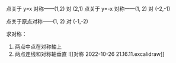 点关于 y=x 对称——(1,2) 对 (2,1)
点关于 y=-x 对称——(1, 2) 对 (-2,-1)

点关于原点对称——(1, 2) 对 (-1,-2)

求对称：
1. 两点中点在对称轴上
2. 两点连线和对称轴垂直
![[对称 2022-10-26 21.16.11.excalidraw]]


